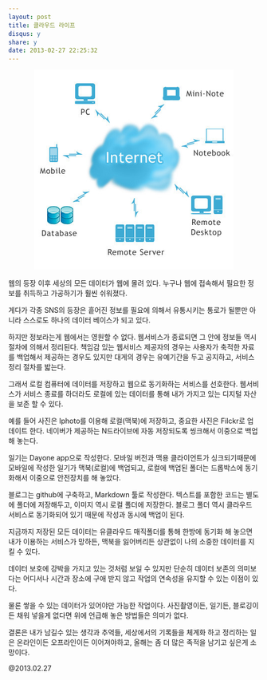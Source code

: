 ```yaml
---
layout: post
title: 클라우드 라이프 
disqus: y
share: y
date: 2013-02-27 22:25:32
---
```

<p align=center>
<img src='/images/cloud.jpg'"클라우드 웹생태계">
</P>

웹의 등장 이후 세상의 모든 데이터가 웹에 몰려 있다. 누구나 웹에 접속해서 필요한 정보를 취득하고 가공하기가 훨씬 쉬워졌다.

게다가 각종 SNS의 등장은 흩어진 정보를 필요에 의해서 유통시키는 통로가 될뿐만 아니라 스스로도 하나의 데이터 베이스가 되고 있다.

하지만 정보라는게 웹에서는 영원할 수 없다. 웹서비스가 종료되면 그 안에 정보들 역시 절차에 의해서 정리된다. 책임감 있는 웹서비스 제공자의 경우는 사용자가 축적한 자료를 백업해서 제공하는 경우도 있지만 대게의 경우는 유예기간을 두고 공지하고, 서비스 정리 절차를 밟는다.

그래서 로컬 컴퓨터에 데이터를 저장하고 웹으로 동기화하는 서비스를 선호한다. 웹서비스가 서비스 종료를 하더라도 로컬에 있는 데이터를 통해 내가 가지고 있는 디지털 자산을 보존 할 수 있다.

예를 들어 사진은 Iphoto를 이용해 로컬(맥북)에 저장하고, 중요한 사진은 Filckr로 업데이트 한다. 네이버가 제공하는 N드라이브에 자동 저장되도록 씽크해서 이중으로 백업해 놓는다.

일기는 Dayone app으로 작성한다. 모바일 버전과 맥용 클라이언트가 싱크되기때문에 모바일에 작성한 일기가 맥북(로컬)에 백업되고, 로컬에 백업된 폴더는 드롭박스에 동기화해서 이중으로 안전장치를 해 놓았다.

블로그는 github에 구축하고, Markdown 툴로 작성한다. 텍스트를 포함한 코드는 별도에 폴더에 저장해두고, 이미지 역시 로컬 폴더에 저장한다. 블로그 폴더 역시 클라우드 서비스로 동기화되어 있기 때문에 작성과 동시에 백업이 된다.

지금까지 저장된 모든 데이터는 유클라우드 매직폴더를 통해 한방에 동기화 해 놓으면 내가 이용하는 서비스가 망하든, 맥북을 잃어버리든 상관없이 나의 소중한 데이터를 지킬 수 있다.

데이터 보호에 강박을 가지고 있는 것처럼 보일 수 있지만 단순히 데이터 보존의 의미보다는 어디서나 시간과 장소에 구애 받지 않고 작업의 연속성을 유지할 수 있는 이점이 있다.

물론 쌓을 수 있는 데이터가 있어야만 가능한 작업이다. 사진촬영이든, 일기든, 블로깅이든 채워 넣을게 없다면 위에 언급해 놓은 방법들은 의미가 없다. 

결론은 내가 남길수 있는 생각과 추억들, 세상에서의 기록들을 체계화 하고 정리하는 일은 온라인이든 오프라인이든 이어져야하고, 올해는 좀 더 많은 족적을 남기고 싶은게 소망이다.

@2013.02.27

</br>


